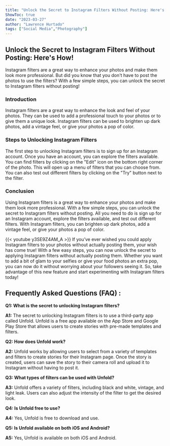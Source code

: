 ```yaml
---
title: "Unlock the Secret to Instagram Filters Without Posting: Here's How!"
ShowToc: true 
date: "2023-03-27"
author: "Lawrence Hurtado" 
tags: ["Social Media","Photography"]
---
```

## Unlock the Secret to Instagram Filters Without Posting: Here's How! 

Instagram filters are a great way to enhance your photos and make them look more professional. But did you know that you don't have to post the photos to use the filters? With a few simple steps, you can unlock the secret to Instagram filters without posting!

### Introduction 

Instagram filters are a great way to enhance the look and feel of your photos. They can be used to add a professional touch to your photos or to give them a unique look. Instagram filters can be used to brighten up dark photos, add a vintage feel, or give your photos a pop of color. 

### Steps to Unlocking Instagram Filters 

The first step to unlocking Instagram filters is to sign up for an Instagram account. Once you have an account, you can explore the filters available. You can find filters by clicking on the "Edit" icon on the bottom right corner of the photo. This will open up a menu of filters that you can choose from. You can also test out different filters by clicking on the "Try" button next to the filter. 

### Conclusion 

Using Instagram filters is a great way to enhance your photos and make them look more professional. With a few simple steps, you can unlock the secret to Instagram filters without posting. All you need to do is sign up for an Instagram account, explore the filters available, and test out different filters. With Instagram filters, you can brighten up dark photos, add a vintage feel, or give your photos a pop of color.

{{< youtube y3SE9Z4AM_A >}} 
If you’ve ever wished you could apply Instagram filters to your photos without actually posting them, your wish has come true! With a few easy steps, you can now unlock the secret to applying Instagram filters without actually posting them. Whether you want to add a bit of glam to your selfies or give your food photos an extra pop, you can now do it without worrying about your followers seeing it. So, take advantage of this new feature and start experimenting with Instagram filters today!

## Frequently Asked Questions (FAQ) :
**Q1: What is the secret to unlocking Instagram filters?**

**A1:** The secret to unlocking Instagram filters is to use a third-party app called Unfold. Unfold is a free app available on the App Store and Google Play Store that allows users to create stories with pre-made templates and filters. 

**Q2: How does Unfold work?**

**A2:** Unfold works by allowing users to select from a variety of templates and filters to create stories for their Instagram page. Once the story is created, users can save the story to their camera roll and upload it to Instagram without having to post it. 

**Q3: What types of filters can be used with Unfold?**

**A3:** Unfold offers a variety of filters, including black and white, vintage, and light leak. Users can also adjust the intensity of the filter to get the desired look. 

**Q4: Is Unfold free to use?**

**A4:** Yes, Unfold is free to download and use. 

**Q5: Is Unfold available on both iOS and Android?**

**A5:** Yes, Unfold is available on both iOS and Android.


